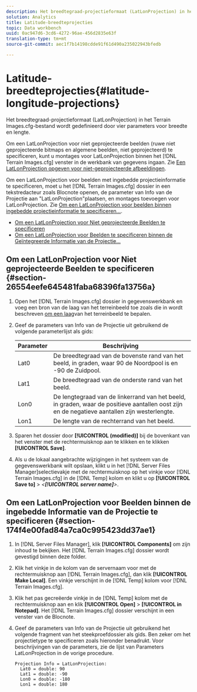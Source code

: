 ```yaml
---
description: Het breedtegraad-projectieformaat (LatLonProjection) in het Terrain Images.cfg-bestand wordt gedefinieerd door vier parameters voor breedte en lengte.
solution: Analytics
title: Latitude-breedteprojecties
topic: Data workbench
uuid: 0ac947d6-3cd6-4272-96ae-456d2835e63f
translation-type: tm+mt
source-git-commit: aec1f7b14198cdde91f61d490a235022943bfedb

---
```



# Latitude-breedteprojecties{#latitude-longitude-projections}

Het breedtegraad-projectieformaat (LatLonProjection) in het Terrain Images.cfg-bestand wordt gedefinieerd door vier parameters voor breedte en lengte.

Om een LatLonProjection voor niet geprojecteerde beelden (ruwe niet geprojecteerde bitmaps en algemene beelden, niet geprojecteerd) te specificeren, kunt u montages voor LatLonProjection binnen het [!DNL Terrain Images.cfg] venster in de werkbank van gegevens ingaan. Zie [Een LatLonProjection opgeven voor niet-geprojecteerde afbeeldingen](../../../../../home/c-geo-oview/c-wk-img-lyrs/c-trn-img-lyrs/c-proj-info-trn-imgs/c-lat-long-proj.md#section-26554eefe645481faba68396fa13756a).

Om een LatLonProjection voor beelden met ingebedde projectieinformatie te specificeren, moet u het [!DNL Terrain Images.cfg] dossier in een tekstredacteur zoals Blocnote openen, de parameter van Info van de Projectie aan &quot;LatLonProjection&quot;plaatsen, en montages toevoegen voor LatLonProjection. Zie [Om een LatLonProjection voor beelden binnen ingebedde projectieinformatie te specificeren...](../../../../../home/c-geo-oview/c-wk-img-lyrs/c-trn-img-lyrs/c-proj-info-trn-imgs/c-lat-long-proj.md#section-174f4e00fad84a7ca0c995423dd37ae1).

* [Om een LatLonProjection voor Niet geprojecteerde Beelden te specificeren](../../../../../home/c-geo-oview/c-wk-img-lyrs/c-trn-img-lyrs/c-proj-info-trn-imgs/c-lat-long-proj.md#section-26554eefe645481faba68396fa13756a)
* [Om een LatLonProjection voor Beelden te specificeren binnen de Geïntegreerde Informatie van de Projectie...](../../../../../home/c-geo-oview/c-wk-img-lyrs/c-trn-img-lyrs/c-proj-info-trn-imgs/c-lat-long-proj.md#section-174f4e00fad84a7ca0c995423dd37ae1)

## Om een LatLonProjection voor Niet geprojecteerde Beelden te specificeren {#section-26554eefe645481faba68396fa13756a}

1. Open het [!DNL Terrain Images.cfg] dossier in gegevenswerkbank en voeg een bron van de laag van het terreinbeeld toe zoals die in wordt beschreven [om een laag](../../../../../home/c-geo-oview/c-wk-img-lyrs/c-trn-img-lyrs/c-trn-img-lyrs.md#concept-8a0a16013e824ac29f35a0349b5d8ccf)van het terreinbeeld te bepalen.

1. Geef de parameters van Info van de Projectie uit gebruikend de volgende parameterlijst als gids:

   | Parameter | Beschrijving |
   |---|---|
   | Lat0 | De breedtegraad van de bovenste rand van het beeld, in graden, waar 90 de Noordpool is en -90 de Zuidpool. |
   | Lat1 | De breedtegraad van de onderste rand van het beeld. |
   | Lon0 | De lengtegraad van de linkerrand van het beeld, in graden, waar de positieve aantallen oost zijn en de negatieve aantallen zijn westerlengte. |
   | Lon1 | De lengte van de rechterrand van het beeld. |

1. Sparen het dossier door **[!UICONTROL (modified)]** bij de bovenkant van het venster met de rechtermuisknop aan te klikken en te klikken **[!UICONTROL Save]**.

1. Als u de lokaal aangebrachte wijzigingen in het systeem van de gegevenswerkbank wilt opslaan, klikt u in het [!DNL Server Files Manager]selectievakje met de rechtermuisknop op het vinkje voor [!DNL Terrain Images.cfg] in de [!DNL Temp] kolom en klikt u op **[!UICONTROL Save to]** > *&lt;**[!UICONTROL server name]**>*.

## Om een LatLonProjection voor Beelden binnen de ingebedde Informatie van de Projectie te specificeren {#section-174f4e00fad84a7ca0c995423dd37ae1}

1. In [!DNL Server Files Manager], klik **[!UICONTROL Components]** om zijn inhoud te bekijken. Het [!DNL Terrain Images.cfg] dossier wordt gevestigd binnen deze folder.

1. Klik het vinkje in de kolom van de servernaam voor met de rechtermuisknop aan [!DNL Terrain Images.cfg], dan klik **[!UICONTROL Make Local]**. Een vinkje verschijnt in de [!DNL Temp] kolom voor [!DNL Terrain Images.cfg].

1. Klik het pas gecreëerde vinkje in de [!DNL Temp] kolom met de rechtermuisknop aan en klik **[!UICONTROL Open]** > **[!UICONTROL in Notepad]**. Het [!DNL Terrain Images.cfg] dossier verschijnt in een venster van de Blocnote.

1. Geef de parameters van Info van de Projectie uit gebruikend het volgende fragment van het steekproefdossier als gids. Ben zeker om het projectietype te specificeren zoals hieronder benadrukt. Voor beschrijvingen van de parameters, zie de lijst van Parameters LatLonProjection in de vorige procedure.

   ```
   Projection Info = LatLonProjection: 
     Lat0 = double: 90
     Lat1 = double: -90
     Lon0 = double: -180
     Lon1 = double: 180
   ```

